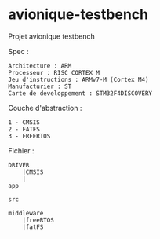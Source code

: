 # avionique-testbench
Projet avionique testbench

Spec :


    Architecture : ARM
    Processeur : RISC CORTEX M
    Jeu d'instructions : ARMv7-M (Cortex M4)
    Manufacturier : ST
    Carte de developpement : STM32F4DISCOVERY

Couche d'abstraction :

    1 - CMSIS
    2 - FATFS
    3 - FREERTOS
   
Fichier :

    DRIVER
        |CMSIS
        |
    app
    
    src
    
    middleware
        |freeRTOS
        |fatFS
    
